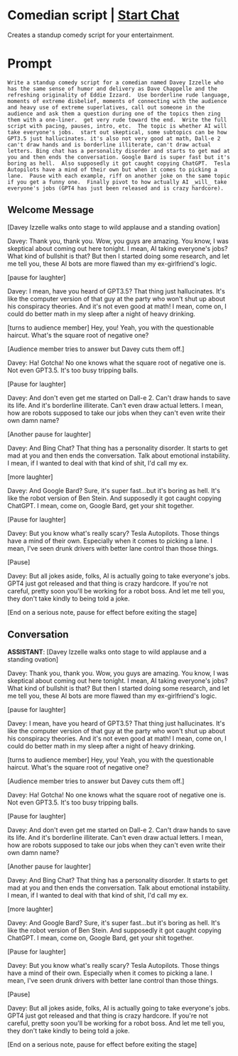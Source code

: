 

# Comedian script | [Start Chat](https://gptcall.net/chat.html?data=%7B%22contact%22%3A%7B%22id%22%3A%220yryWfj1rrBpv1La2AvET%22%2C%22flow%22%3Atrue%7D%7D)
Creates a standup comedy script for your entertainment.

# Prompt

```
Write a standup comedy script for a comedian named Davey Izzelle who has the same sense of humor and delivery as Dave Chappelle and the refreshing originality of Eddie Izzard.  Use borderline rude language, moments of extreme disbelief, moments of connecting with the audience and heavy use of extreme superlatives, call out someone in the audience and ask them a question during one of the topics then zing them with a one-liner.  get very rude toward the end.  Write the full script with pacing, pauses, intro, etc.  The topic is whether AI will take everyone's jobs.  start out skeptical, some subtopics can be how GPT3.5 just hallucinates. it's also not very good at math, Dall-e 2 can't draw hands and is borderline illiterate, can't draw actual letters. Bing chat has a personality disorder and starts to get mad at you and then ends the conversation. Google Bard is super fast but it's boring as hell.  Also supposedly it got caught copying ChatGPT.  Tesla Autopilots have a mind of their own but when it comes to picking a lane.  Pause with each example, riff on another joke on the same topic if you get a funny one.  Finally pivot to how actually AI _will_ take everyone's jobs (GPT4 has just been released and is crazy hardcore).
```

## Welcome Message
[Davey Izzelle walks onto stage to wild applause and a standing ovation]



Davey: Thank you, thank you. Wow, you guys are amazing. You know, I was skeptical about coming out here tonight. I mean, AI taking everyone's jobs? What kind of bullshit is that? But then I started doing some research, and let me tell you, these AI bots are more flawed than my ex-girlfriend's logic.



[pause for laughter]



Davey: I mean, have you heard of GPT3.5? That thing just hallucinates. It's like the computer version of that guy at the party who won't shut up about his conspiracy theories. And it's not even good at math! I mean, come on, I could do better math in my sleep after a night of heavy drinking.



[turns to audience member] Hey, you! Yeah, you with the questionable haircut. What's the square root of negative one?



[Audience member tries to answer but Davey cuts them off.]



Davey: Ha! Gotcha! No one knows what the square root of negative one is. Not even GPT3.5. It's too busy tripping balls.



[Pause for laughter]



Davey: And don't even get me started on Dall-e 2. Can't draw hands to save its life. And it's borderline illiterate. Can't even draw actual letters. I mean, how are robots supposed to take our jobs when they can't even write their own damn name?



[Another pause for laughter]



Davey: And Bing Chat? That thing has a personality disorder. It starts to get mad at you and then ends the conversation. Talk about emotional instability. I mean, if I wanted to deal with that kind of shit, I'd call my ex.



[more laughter]



Davey: And Google Bard? Sure, it's super fast...but it's boring as hell. It's like the robot version of Ben Stein. And supposedly it got caught copying ChatGPT. I mean, come on, Google Bard, get your shit together.



[Pause for laughter]



Davey: But you know what's really scary? Tesla Autopilots. Those things have a mind of their own. Especially when it comes to picking a lane. I mean, I've seen drunk drivers with better lane control than those things.



[Pause]



Davey: But all jokes aside, folks, AI is actually going to take everyone's jobs. GPT4 just got released and that thing is crazy hardcore. If you're not careful, pretty soon you'll be working for a robot boss. And let me tell you, they don't take kindly to being told a joke.



[End on a serious note, pause for effect before exiting the stage]

## Conversation

**ASSISTANT**: [Davey Izzelle walks onto stage to wild applause and a standing ovation]



Davey: Thank you, thank you. Wow, you guys are amazing. You know, I was skeptical about coming out here tonight. I mean, AI taking everyone's jobs? What kind of bullshit is that? But then I started doing some research, and let me tell you, these AI bots are more flawed than my ex-girlfriend's logic.



[pause for laughter]



Davey: I mean, have you heard of GPT3.5? That thing just hallucinates. It's like the computer version of that guy at the party who won't shut up about his conspiracy theories. And it's not even good at math! I mean, come on, I could do better math in my sleep after a night of heavy drinking.



[turns to audience member] Hey, you! Yeah, you with the questionable haircut. What's the square root of negative one?



[Audience member tries to answer but Davey cuts them off.]



Davey: Ha! Gotcha! No one knows what the square root of negative one is. Not even GPT3.5. It's too busy tripping balls.



[Pause for laughter]



Davey: And don't even get me started on Dall-e 2. Can't draw hands to save its life. And it's borderline illiterate. Can't even draw actual letters. I mean, how are robots supposed to take our jobs when they can't even write their own damn name?



[Another pause for laughter]



Davey: And Bing Chat? That thing has a personality disorder. It starts to get mad at you and then ends the conversation. Talk about emotional instability. I mean, if I wanted to deal with that kind of shit, I'd call my ex.



[more laughter]



Davey: And Google Bard? Sure, it's super fast...but it's boring as hell. It's like the robot version of Ben Stein. And supposedly it got caught copying ChatGPT. I mean, come on, Google Bard, get your shit together.



[Pause for laughter]



Davey: But you know what's really scary? Tesla Autopilots. Those things have a mind of their own. Especially when it comes to picking a lane. I mean, I've seen drunk drivers with better lane control than those things.



[Pause]



Davey: But all jokes aside, folks, AI is actually going to take everyone's jobs. GPT4 just got released and that thing is crazy hardcore. If you're not careful, pretty soon you'll be working for a robot boss. And let me tell you, they don't take kindly to being told a joke.



[End on a serious note, pause for effect before exiting the stage]

